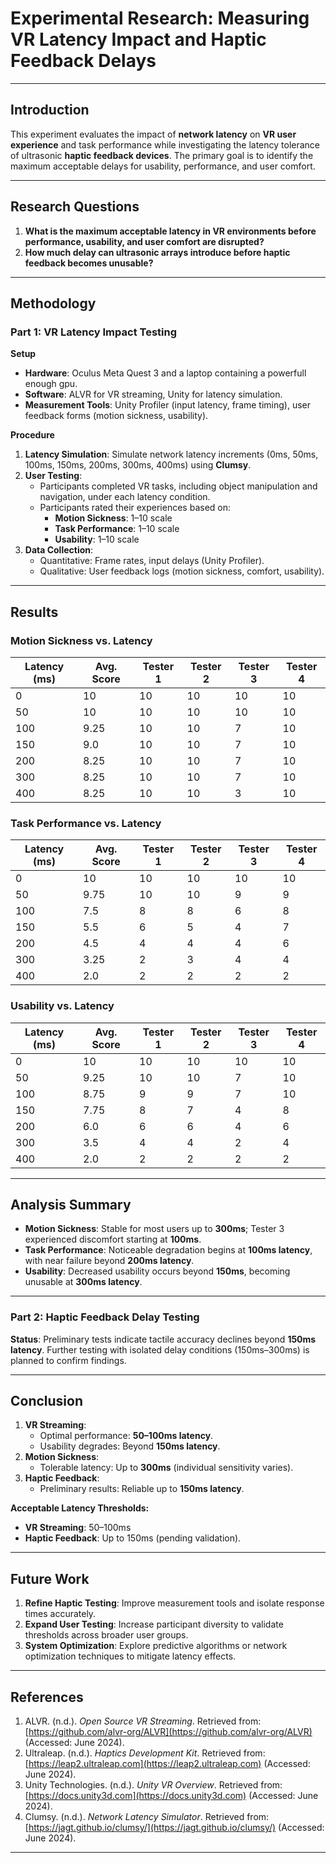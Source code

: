 # Experimental Research: Measuring VR Latency Impact and Haptic Feedback Delays  

---

## Introduction  
This experiment evaluates the impact of **network latency** on **VR user experience** and task performance while investigating the latency tolerance of ultrasonic **haptic feedback devices**. The primary goal is to identify the maximum acceptable delays for usability, performance, and user comfort.  

---

## Research Questions  
1. **What is the maximum acceptable latency in VR environments before performance, usability, and user comfort are disrupted?**  
2. **How much delay can ultrasonic arrays introduce before haptic feedback becomes unusable?**  

---

## Methodology  

### Part 1: VR Latency Impact Testing  
**Setup**  
- **Hardware**: Oculus Meta Quest 3 and a laptop containing a powerfull enough gpu.  
- **Software**: ALVR for VR streaming, Unity for latency simulation.  
- **Measurement Tools**: Unity Profiler (input latency, frame timing), user feedback forms (motion sickness, usability).  

**Procedure**  
1. **Latency Simulation**: Simulate network latency increments (0ms, 50ms, 100ms, 150ms, 200ms, 300ms, 400ms) using **Clumsy**.  
2. **User Testing**:  
   - Participants completed VR tasks, including object manipulation and navigation, under each latency condition.  
   - Participants rated their experiences based on:  
     - **Motion Sickness**: 1–10 scale  
     - **Task Performance**: 1–10 scale  
     - **Usability**: 1–10 scale  
3. **Data Collection**:  
   - Quantitative: Frame rates, input delays (Unity Profiler).  
   - Qualitative: User feedback logs (motion sickness, comfort, usability).  

---

## Results  

### Motion Sickness vs. Latency  
| **Latency (ms)** | **Avg. Score** | **Tester 1** | **Tester 2** | **Tester 3** | **Tester 4** |  
|------------------|----------------|--------------|--------------|--------------|--------------|  
| 0               | 10             | 10           | 10           | 10           | 10           |  
| 50              | 10             | 10           | 10           | 10           | 10           |  
| 100             | 9.25           | 10           | 10           | 7            | 10           |  
| 150             | 9.0            | 10           | 10           | 7            | 10           |  
| 200             | 8.25           | 10           | 10           | 7            | 10           |  
| 300             | 8.25           | 10           | 10           | 7            | 10           |  
| 400             | 8.25           | 10           | 10           | 3            | 10           |  

### Task Performance vs. Latency  
| **Latency (ms)** | **Avg. Score** | **Tester 1** | **Tester 2** | **Tester 3** | **Tester 4** |  
|------------------|----------------|--------------|--------------|--------------|--------------|  
| 0               | 10             | 10           | 10           | 10           | 10           |  
| 50              | 9.75           | 10           | 10           | 9            | 9            |  
| 100             | 7.5            | 8            | 8            | 6            | 8            |  
| 150             | 5.5            | 6            | 5            | 4            | 7            |  
| 200             | 4.5            | 4            | 4            | 4            | 6            |  
| 300             | 3.25           | 2            | 3            | 4            | 4            |  
| 400             | 2.0            | 2            | 2            | 2            | 2            |  

### Usability vs. Latency  
| **Latency (ms)** | **Avg. Score** | **Tester 1** | **Tester 2** | **Tester 3** | **Tester 4** |  
|------------------|----------------|--------------|--------------|--------------|--------------|  
| 0               | 10             | 10           | 10           | 10           | 10           |  
| 50              | 9.25           | 10           | 10           | 7            | 10           |  
| 100             | 8.75           | 9            | 9            | 7            | 10           |  
| 150             | 7.75           | 8            | 7            | 4            | 8            |  
| 200             | 6.0            | 6            | 6            | 4            | 6            |  
| 300             | 3.5            | 4            | 4            | 2            | 4            |  
| 400             | 2.0            | 2            | 2            | 2            | 2            |  

---

## Analysis Summary  
- **Motion Sickness**: Stable for most users up to **300ms**; Tester 3 experienced discomfort starting at **100ms**.  
- **Task Performance**: Noticeable degradation begins at **100ms latency**, with near failure beyond **200ms latency**.  
- **Usability**: Decreased usability occurs beyond **150ms**, becoming unusable at **300ms latency**.  

---

### Part 2: Haptic Feedback Delay Testing  
**Status**: Preliminary tests indicate tactile accuracy declines beyond **150ms latency**. Further testing with isolated delay conditions (150ms–300ms) is planned to confirm findings.  

---

## Conclusion  
1. **VR Streaming**:  
   - Optimal performance: **50–100ms latency**.  
   - Usability degrades: Beyond **150ms latency**.  
2. **Motion Sickness**:  
   - Tolerable latency: Up to **300ms** (individual sensitivity varies).  
3. **Haptic Feedback**:  
   - Preliminary results: Reliable up to **150ms latency**.  

**Acceptable Latency Thresholds:**  
- **VR Streaming**: 50–100ms  
- **Haptic Feedback**: Up to 150ms (pending validation).  

---

## Future Work  
1. **Refine Haptic Testing**: Improve measurement tools and isolate response times accurately.  
2. **Expand User Testing**: Increase participant diversity to validate thresholds across broader user groups.  
3. **System Optimization**: Explore predictive algorithms or network optimization techniques to mitigate latency effects.  

---

## References  
1. ALVR. (n.d.). *Open Source VR Streaming*. Retrieved from: [https://github.com/alvr-org/ALVR](https://github.com/alvr-org/ALVR) (Accessed: June 2024).  
2. Ultraleap. (n.d.). *Haptics Development Kit*. Retrieved from: [https://leap2.ultraleap.com](https://leap2.ultraleap.com) (Accessed: June 2024).  
3. Unity Technologies. (n.d.). *Unity VR Overview*. Retrieved from: [https://docs.unity3d.com](https://docs.unity3d.com) (Accessed: June 2024).  
4. Clumsy. (n.d.). *Network Latency Simulator*. Retrieved from: [https://jagt.github.io/clumsy/](https://jagt.github.io/clumsy/) (Accessed: June 2024).  

---
